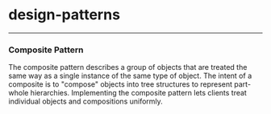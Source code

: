 # design-patterns
___
### Composite Pattern 
The composite pattern describes a group of objects that are treated the same way as a single instance of the same 
type of object. The intent of a composite is to "compose" objects into tree structures to represent part-whole hierarchies.
Implementing the composite pattern lets clients treat individual objects and compositions uniformly.
